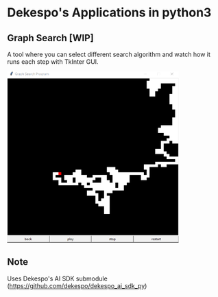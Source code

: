 # Dekespo's Applications in python3

## Graph Search [WIP]

A tool where you can select different search algorithm and watch how it runs each step with TkInter GUI.

<img src="./images/graph_search_image.PNG" width="400" height="400">

## Note

Uses Dekespo's AI SDK submodule (https://github.com/dekespo/dekespo_ai_sdk_py)
